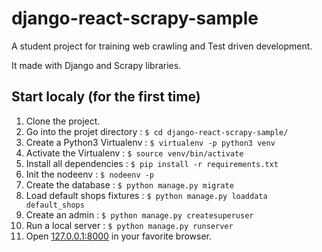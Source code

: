 # django-react-scrapy-sample
A student project for training web crawling and Test driven development.

It made with Django and Scrapy libraries.

Start localy (for the first time)
---------------------------------
1. Clone the project.
2. Go into the projet directory : `$ cd django-react-scrapy-sample/`
3. Create a Python3 Virtualenv : `$ virtualenv -p python3 venv`
4. Activate the Virtualenv : `$ source venv/bin/activate`
5. Install all dependencies : `$ pip install -r requirements.txt`
6. Init the nodeenv : `$ nodeenv -p`
7. Create the database : `$ python manage.py migrate`
8. Load default shops fixtures : `$ python manage.py loaddata default_shops`
9. Create an admin : `$ python manage.py createsuperuser`
10. Run a local server : `$ python manage.py runserver`
11. Open [127.0.0.1:8000](http://127.0.0.1:8000/) in your favorite browser.
